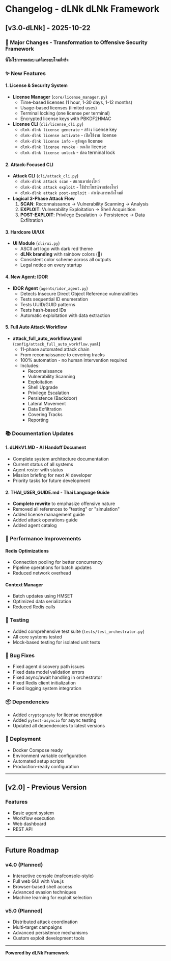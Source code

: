 # Changelog - dLNk dLNk Framework

## [v3.0-dLNk] - 2025-10-22

### 🎯 Major Changes - Transformation to Offensive Security Framework

**นี่ไม่ใช่การทดสอบ แต่คือระบบโจมตีจริง**

### ✨ New Features

#### 1. License & Security System
- **License Manager** (`core/license_manager.py`)
  - Time-based licenses (1 hour, 1-30 days, 1-12 months)
  - Usage-based licenses (limited uses)
  - Terminal locking (one license per terminal)
  - Encrypted license keys with PBKDF2HMAC
- **License CLI** (`cli/license_cli.py`)
  - `dlnk-dlnk license generate` - สร้าง license key
  - `dlnk-dlnk license activate` - เปิดใช้งาน license
  - `dlnk-dlnk license info` - ดูข้อมูล license
  - `dlnk-dlnk license revoke` - ยกเลิก license
  - `dlnk-dlnk license unlock` - ปลด terminal lock

#### 2. Attack-Focused CLI
- **Attack CLI** (`cli/attack_cli.py`)
  - `dlnk-dlnk attack scan` - สแกนหาช่องโหว่
  - `dlnk-dlnk attack exploit` - ใช้ประโยชน์จากช่องโหว่
  - `dlnk-dlnk attack post-exploit` - ดำเนินการหลังโจมตี
- **Logical 3-Phase Attack Flow**
  1. **SCAN**: Reconnaissance → Vulnerability Scanning → Analysis
  2. **EXPLOIT**: Vulnerability Exploitation → Shell Acquisition
  3. **POST-EXPLOIT**: Privilege Escalation → Persistence → Data Exfiltration

#### 3. Hardcore UI/UX
- **UI Module** (`cli/ui.py`)
  - ASCII art logo with dark red theme
  - **dLNk branding** with rainbow colors (🌈)
  - Consistent color scheme across all outputs
  - Legal notice on every startup

#### 4. New Agent: IDOR
- **IDOR Agent** (`agents/idor_agent.py`)
  - Detects Insecure Direct Object Reference vulnerabilities
  - Tests sequential ID enumeration
  - Tests UUID/GUID patterns
  - Tests hash-based IDs
  - Automatic exploitation with data extraction

#### 5. Full Auto Attack Workflow
- **attack_full_auto_workflow.yaml** (`config/attack_full_auto_workflow.yaml`)
  - 11-phase automated attack chain
  - From reconnaissance to covering tracks
  - 100% automation - no human intervention required
  - Includes:
    - Reconnaissance
    - Vulnerability Scanning
    - Exploitation
    - Shell Upgrade
    - Privilege Escalation
    - Persistence (Backdoor)
    - Lateral Movement
    - Data Exfiltration
    - Covering Tracks
    - Reporting

### 📚 Documentation Updates

#### 1. dLNkV1.MD - AI Handoff Document
- Complete system architecture documentation
- Current status of all systems
- Agent roster with status
- Mission briefing for next AI developer
- Priority tasks for future development

#### 2. THAI_USER_GUIDE.md - Thai Language Guide
- **Complete rewrite** to emphasize offensive nature
- Removed all references to "testing" or "simulation"
- Added license management guide
- Added attack operations guide
- Added agent catalog

### 🔧 Performance Improvements

#### Redis Optimizations
- Connection pooling for better concurrency
- Pipeline operations for batch updates
- Reduced network overhead

#### Context Manager
- Batch updates using HMSET
- Optimized data serialization
- Reduced Redis calls

### 🧪 Testing

- Added comprehensive test suite (`tests/test_orchestrator.py`)
- All core systems tested
- Mock-based testing for isolated unit tests

### 🐛 Bug Fixes

- Fixed agent discovery path issues
- Fixed data model validation errors
- Fixed async/await handling in orchestrator
- Fixed Redis client initialization
- Fixed logging system integration

### 📦 Dependencies

- Added `cryptography` for license encryption
- Added `pytest-asyncio` for async testing
- Updated all dependencies to latest versions

### 🚀 Deployment

- Docker Compose ready
- Environment variable configuration
- Automated setup scripts
- Production-ready configuration

---

## [v2.0] - Previous Version

### Features
- Basic agent system
- Workflow execution
- Web dashboard
- REST API

---

## Future Roadmap

### v4.0 (Planned)
- Interactive console (msfconsole-style)
- Full web GUI with Vue.js
- Browser-based shell access
- Advanced evasion techniques
- Machine learning for exploit selection

### v5.0 (Planned)
- Distributed attack coordination
- Multi-target campaigns
- Advanced persistence mechanisms
- Custom exploit development tools

---

**Powered by dLNk Framework**

